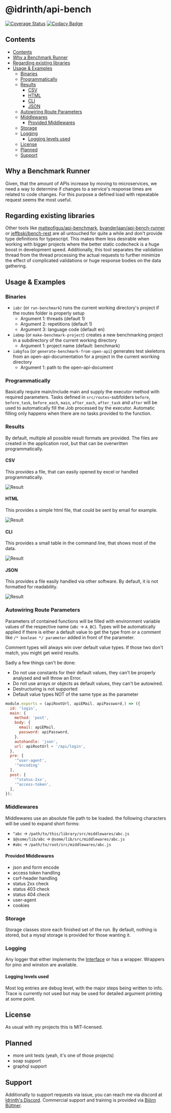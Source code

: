 # @idrinth/api-bench

[![Coverage Status](https://coveralls.io/repos/github/Idrinth/api-bench/badge.svg?branch=master)](https://coveralls.io/github/Idrinth/api-bench?branch=master) [![Codacy Badge](https://app.codacy.com/project/badge/Grade/3171affc728048da8df4fe36b6d4771e)](https://www.codacy.com/manual/Idrinth/api-bench?utm_source=github.com&amp;utm_medium=referral&amp;utm_content=Idrinth/api-bench&amp;utm_campaign=Badge_Grade)

## Contents

- [Contents](#contents)
- [Why a Benchmark Runner](#why-a-benchmark-runner)
- [Regarding existing libraries](#regarding-existing-libraries)
- [Usage & Examples](#usage--examples)
  - [Binaries](#binaries)
  - [Programmatically](#programmatically)
  - [Results](#results)
    - [CSV](#csv)
    - [HTML](#html)
    - [CLI](#cli)
    - [JSON](#json)
  - [Autowiring Route Parameters](#autowiring-route-parameters)
  - [Middlewares](#middlewares)
    - [Provided Middlewares](#provided-middlewares)
  - [Storage](#storage)
  - [Logging](#logging)
    - [Logging levels used](#logging-levels-used)
  - [License](#license)
  - [Planned](#planned)
  - [Support](#support)

## Why a Benchmark Runner

Given, that the amount of APIs increase by moving to microservices, we need a way to determine if changes to a service's response times are related to code changes. For this purpose a defined load with repeatable request seems the most useful.

## Regarding existing libraries

Other tools like [matteofigus/api-benchmark](https://github.com/matteofigus/api-benchmark), [bvanderlaan/api-bench-runner](https://github.com/bvanderlaan/api-bench-runner) or [jeffbski/bench-rest](https://github.com/jeffbski/bench-rest) are all untouched for quite a while and don't provide type definitions for typescript. This makes them less desirable when working with bigger projects where the better static codecheck is a huge boost in development speed.
Additionally, this tool separates the validation thread from the thread processing the actual requests to further minimize the effect of complicated validations or huge response bodies on the data gathering.

## Usage & Examples

### Binaries

- `iabr` (or `run-benchmark`) runs the current working directory's project if the routes folder is properly setup
  - Argument 1: threads (default 1)
  - Argument 2: repetitions (default 1)
  - Argument 3: language code (default en)
- `iabmp` (or `make-benchmark-project`) creates a new benchmarking project in a subdirectory of the current working directory
  - Argument 1: project name (default: benchmark)
- `iabgfoa` (or `generate-benchmark-from-open-api`) generates test skeletons from an open-api-documentation for a project in the current worrking directory
  - Argument 1: path to the open-api-document

### Programmatically

Basically require main/include main and supply the executor method with required parameters. Tasks defined in `src/routes`-subfolders `before`, `before_task`, `before_each`, `main`, `after_each`, `after_task` and `after` will be used to automatically fill the Job processed by the executor. Automatic filling only happens when there are no tasks provided to the function.

### Results

By default, multiple all possible result formats are provided. The files are created in the application root, but that can be overwritten programmatically.

#### CSV

This provides a file, that can easily opened by excel or handled programmatically.

![Result](readme/csv-result.jpg)

#### HTML

This provides a simple html file, that could be sent by email for example.

![Result](readme/html-result.jpg)

#### CLI

This provides a small table in the command line, that shows most of the data.

![Result](readme/cli-result.jpg)

#### JSON

This provides a file easily handled via other software. By default, it is not formatted for readability.

![Result](readme/json-result.jpg)

### Autowiring Route Parameters

Parameters of contained functions will be filled with environment variable values of the respective name (`aBc` -> `A_BC`). Types will be automatically applied if there is either a default value to get the type from or a comment like `/* boolean */ parameter` added in front of the parameter.

Comment types will always win over default value types. If those two don't match, you might get weird results.

Sadly a few things can't be done:

- Do not use constants for their default values, they can't be properly analysed and will throw an Error.
- Do not use arrays or objects as default values, they can't be autowired.
- Destructuring is not supported
- Default value types NOT of the same type as the parameter

```js
module.exports = (apiRootUrl, apiEMail, apiPassword,) => ({
  id: 'login',
  main: {
    method: 'post',
    body: {
      email: apiEMail,
      password: apiPassword,
    },
    autohandle: 'json',
    url: apiRootUrl + '/api/login',
  },
  pre: [
    '^user-agent',
    '^encoding'
  ],
  post: [
    '^status-2xx',
    '^access-token',
  ],
});

```

### Middlewares

Middlewares use an absolute file path to be loaded. the following characters will be used to expand short forms:

-   `^abc` -> `/path/to/this/library/src/middlewares/abc.js`
-   `$@some/lib/abc` -> `@some/lib/src/middlewares/abc.js`
-   `#abc` -> `/path/to/root/src/middlewares/abc.js`

#### Provided Middlewares

- json and form encode
- access token handling
- csrf-header handling
- status 2xx check
- status 403 check
- status 404 check
- user-agent
- cookies

### Storage

Storage classes store each finished set of the run. By default, nothing is stored, but a mysql storage is provided for those wanting it.

### Logging

Any logger that either implements the [Interface](src/logger/logger.ts) or has a wrapper. Wrappers for pino and winston are available.

#### Logging levels used

Most log entries are debug level, with the major steps being written to info. Trace is currently not used but may be used for detailed argument printing at some point.

## License

As usual with my projects this is MIT-licensed.

## Planned

-   more unit tests (yeah, it's one of those projects)
-   soap support
-   graphql support

## Support

Additionally to support requests via issue, you can reach me via discord at [Idrinth's Discord](https://discord.gg/xHSF8CGPTh). Commercial support and training is provided via [Björn Büttner](https://bjoern-buettner.me).
